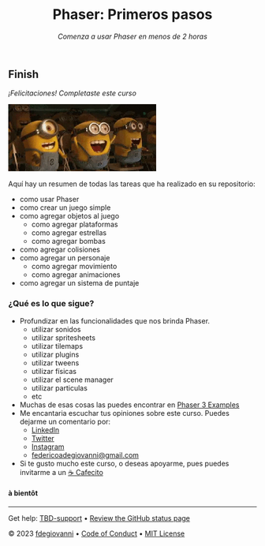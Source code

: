 <header>

# Phaser: Primeros pasos

_Comenza a usar Phaser en menos de 2 horas_

</header>

<!--
  <<< Author notes: Finish >>>
  Review what we learned, ask for feedback, provide next steps.
-->

## Finish

_¡Felicitaciones! Completaste este curso_



![celebrate](https://github.com/fdegiovanni/phaser3-get-started/blob/main/videos/celebration.gif)

Aquí hay un resumen de todas las tareas que ha realizado en su repositorio:

- como usar Phaser
- como crear un juego simple
- como agregar objetos al juego
  - como agregar plataformas
  - como agregar estrellas
  - como agregar bombas
- como agregar colisiones
- como agregar un personaje
  - como agregar movimiento
  - como agregar animaciones
- como agregar un sistema de puntaje

### ¿Qué es lo que sigue?

- Profundizar en las funcionalidades que nos brinda Phaser.
  - utilizar sonidos
  - utilizar spritesheets
  - utilizar tilemaps
  - utilizar plugins
  - utilizar tweens
  - utilizar físicas
  - utilizar el scene manager
  - utilizar particulas
  - etc
- Muchas de esas cosas las puedes encontrar en [Phaser 3 Examples](https://phaser.io/examples)
- Me encantaria escuchar tus opiniones sobre este curso. Puedes dejarme un comentario por:
  - [LinkedIn](https://www.linkedin.com/in/fdegiovanni/)
  - [Twitter](https://twitter.com/fdegiovanni1)
  - [Instagram](https://www.instagram.com/fdegiovanni/)
  - [federicoadegiovanni@gmail.com](mailto:federicoadegiovanni@gmail.com)
- Si te gusto mucho este curso, o deseas apoyarme, pues puedes invitarme a un [☕ Cafecito](https://cafecito.app/fdegiovanni)

#### à bientôt

<footer>

---

Get help: [TBD-support](TBD-support-link) &bull; [Review the GitHub status page](https://www.githubstatus.com/)

&copy; 2023 [fdegiovanni](https://github.com/fdegiovanni) &bull; [Code of Conduct](https://www.contributor-covenant.org/version/2/1/code_of_conduct/code_of_conduct.md) &bull; [MIT License](https://gh.io/mit)

</footer>
